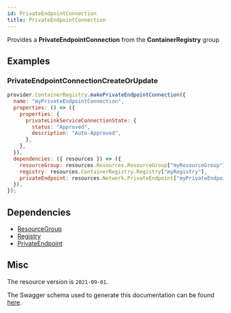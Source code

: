 ```yaml
---
id: PrivateEndpointConnection
title: PrivateEndpointConnection
---
```

Provides a **PrivateEndpointConnection** from the **ContainerRegistry** group
## Examples
### PrivateEndpointConnectionCreateOrUpdate
```js
provider.ContainerRegistry.makePrivateEndpointConnection({
  name: "myPrivateEndpointConnection",
  properties: () => ({
    properties: {
      privateLinkServiceConnectionState: {
        status: "Approved",
        description: "Auto-Approved",
      },
    },
  }),
  dependencies: ({ resources }) => ({
    resourceGroup: resources.Resources.ResourceGroup["myResourceGroup"],
    registry: resources.ContainerRegistry.Registry["myRegistry"],
    privateEndpoint: resources.Network.PrivateEndpoint["myPrivateEndpoint"],
  }),
});

```
## Dependencies
- [ResourceGroup](../Resources/ResourceGroup.md)
- [Registry](../ContainerRegistry/Registry.md)
- [PrivateEndpoint](../Network/PrivateEndpoint.md)
## Misc
The resource version is `2021-09-01`.

The Swagger schema used to generate this documentation can be found [here](https://github.com/Azure/azure-rest-api-specs/tree/main/specification/containerregistry/resource-manager/Microsoft.ContainerRegistry/stable/2021-09-01/containerregistry.json).
